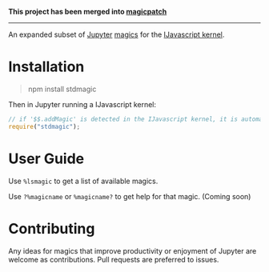 __This project has been merged into [magicpatch](https://github.com/apowers313/magicpatch)__

---

An expanded subset of [Jupyter](https://jupyter.org/) [magics](https://ipython.readthedocs.io/en/stable/interactive/magics.html#line-magics) for the [IJavascript kernel](https://github.com/n-riesco/ijavascript).

# Installation
> npm install stdmagic

Then in Jupyter running a IJavascript kernel:
``` js
// if '$$.addMagic' is detected in the IJavascript kernel, it is automatically called to add the magics
require("stdmagic");
```

# User Guide
Use `%lsmagic` to get a list of available magics.

Use `?%magicname` or `%magicname?` to get help for that magic. (Coming soon)

# Contributing
Any ideas for magics that improve productivity or enjoyment of Jupyter are welcome as contributions. Pull requests are preferred to issues.